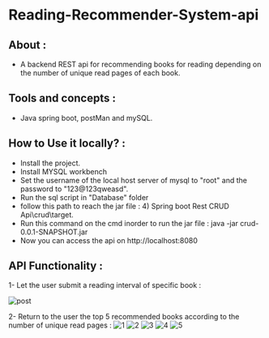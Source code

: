 # Reading-Recommender-System-api
## About :
- A backend REST api for recommending books for reading depending on the number of unique read pages of each book.

## Tools and concepts : 
- Java spring boot, postMan and mySQL.
## How to Use it locally? :
- Install the project.
- Install MYSQL workbench
- Set the username of the local host server of mysql to "root" and the password to "123@123qweasd".
- Run the sql script in "Database" folder 
- follow this path to reach the jar file : 4) Spring boot Rest CRUD Api\crud\target.
- Run this command on the cmd inorder to run the jar file : java -jar crud-0.0.1-SNAPSHOT.jar
- Now you can access the api on http://localhost:8080

## API Functionality :
1- Let the user submit a reading interval of specific book :

![post](https://github.com/MahmoudAdelkamal/Reading-Recommender-System-api/assets/48772371/b687ae26-11ad-4fcf-8d41-372c6827fc2d)

2- Return to the user the top 5 recommended books according to the number of unique read pages :
![1](https://github.com/MahmoudAdelkamal/Reading-Recommender-System-api/assets/48772371/cf886932-23c7-4fae-a831-aed9836dde74)
![2](https://github.com/MahmoudAdelkamal/Reading-Recommender-System-api/assets/48772371/ef740def-5392-4888-aa11-f7aa55020f63)
![3](https://github.com/MahmoudAdelkamal/Reading-Recommender-System-api/assets/48772371/2d842744-d779-486e-9faa-199fc99c7893)
![4](https://github.com/MahmoudAdelkamal/Reading-Recommender-System-api/assets/48772371/8ff6e731-f81c-43a0-a326-f97bda5e9db4)
![5](https://github.com/MahmoudAdelkamal/Reading-Recommender-System-api/assets/48772371/7bc9290b-fd35-40eb-86a7-2b9edb7822ff)

